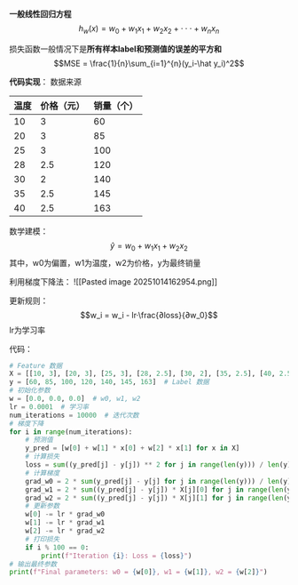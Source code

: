 **一般线性回归方程**
$$h_w​(x)=w_0​+w_1​x_1​+w_2​x_2​+⋅⋅⋅+w_n​x_n​$$

损失函数一般情况下是**所有样本label和预测值的误差的平方和**
$$MSE = \frac{1}{n}\sum_{i=1}^{n}(y_i-\hat y_i)^2$$

**代码实现**：
数据来源

|温度|价格（元）|销量（个）|
|---|---|---|
|10|3|60|
|20|3|85|
|25|3|100|
|28|2.5|120|
|30|2|140|
|35|2.5|145|
|40|2.5|163|
数学建模：
$$\hat y = w_0+w_1x_1+w_2x_2$$
其中，w0为偏置，w1为温度，w2为价格，y为最终销量

利用梯度下降法：
![[Pasted image 20251014162954.png]]

更新规则：
$$w_i = w_i - lr·\frac{∂loss}{∂w_0}​$$
lr为学习率

代码：
```python
# Feature 数据
X = [[10, 3], [20, 3], [25, 3], [28, 2.5], [30, 2], [35, 2.5], [40, 2.5]]
y = [60, 85, 100, 120, 140, 145, 163]  # Label 数据
# 初始化参数
w = [0.0, 0.0, 0.0]  # w0, w1, w2
lr = 0.0001  # 学习率
num_iterations = 10000  # 迭代次数
# 梯度下降
for i in range(num_iterations):
    # 预测值
    y_pred = [w[0] + w[1] * x[0] + w[2] * x[1] for x in X]
    # 计算损失
    loss = sum((y_pred[j] - y[j]) ** 2 for j in range(len(y))) / len(y)
    # 计算梯度
    grad_w0 = 2 * sum(y_pred[j] - y[j] for j in range(len(y))) / len(y)
    grad_w1 = 2 * sum((y_pred[j] - y[j]) * X[j][0] for j in range(len(y))) / len(y)
    grad_w2 = 2 * sum((y_pred[j] - y[j]) * X[j][1] for j in range(len(y))) / len(y)
    # 更新参数
    w[0] -= lr * grad_w0
    w[1] -= lr * grad_w1
    w[2] -= lr * grad_w2
    # 打印损失
    if i % 100 == 0:
        print(f"Iteration {i}: Loss = {loss}")
# 输出最终参数
print(f"Final parameters: w0 = {w[0]}, w1 = {w[1]}, w2 = {w[2]}")
```
